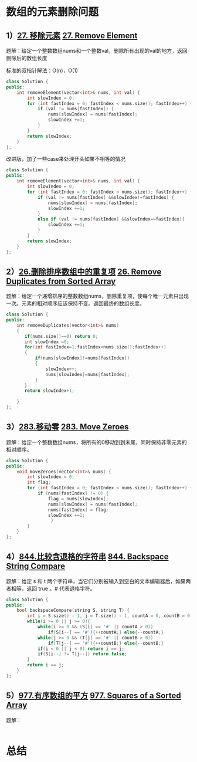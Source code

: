 # 数组的元素删除问题


## 1）[27. 移除元素](https://leetcode.cn/problems/remove-element/)  [27. Remove Element](https://leetcode.com/problems/remove-element/) 

题解：给定一个整数数组nums和一个整数val，删除所有出现的val的地方，返回删除后的数组长度

标准的双指针解法：O(n)，O(1)
```cpp
class Solution {
public:
    int removeElement(vector<int>& nums, int val) {
        int slowIndex = 0;
        for (int fastIndex = 0; fastIndex < nums.size(); fastIndex++) {
            if (val != nums[fastIndex]) {
                nums[slowIndex] = nums[fastIndex];
                slowIndex +=1;
            }
        }
        return slowIndex;
    }
};
```

改进版，加了一些case来处理开头如果不相等的情况
```cpp
class Solution {
public:
    int removeElement(vector<int>& nums, int val) {
        int slowIndex = 0;
        for (int fastIndex = 0; fastIndex < nums.size(); fastIndex++) {
            if (val != nums[fastIndex] &&slowIndex!=fastIndex) {
                nums[slowIndex] = nums[fastIndex];
                slowIndex +=1;
            }
            else if (val != nums[fastIndex] &&slowIndex==fastIndex){
                slowIndex +=1;
            }
        }
        return slowIndex;
    }
};
```



## 2）[26.删除排序数组中的重复项](https://leetcode.cn/problems/remove-duplicates-from-sorted-array/)  [26. Remove Duplicates from Sorted Array](https://leetcode.com/problems/remove-duplicates-from-sorted-array/)

题解：给定一个递增排序的整数数组nums，删除重复项，使每个唯一元素只出现一次。元素的相对顺序应该保持不变。返回最终的数组长度。

```cpp
class Solution {
public:
    int removeDuplicates(vector<int>& nums)
    {
       if(nums.size()==0) return 0;
       int slowIndex =0;
       for(int fastIndex=1;fastIndex<nums.size();fastIndex++)
       {
           if(nums[slowIndex]!=nums[fastIndex])
           {
               slowIndex++;
               nums[slowIndex]=nums[fastIndex];
           }
       } 
       return slowIndex+1;
       
    }
};
```

## 3）[283.移动零](https://leetcode.cn/problems/move-zeroes/)  [283. Move Zeroes](https://leetcode.com/problems/move-zeroes/)

题解：给定一个整数数组nums，将所有的0移动到到末尾，同时保持非零元素的相对顺序。

```cpp
class Solution {
public:
    void moveZeroes(vector<int>& nums) {
        int slowIndex = 0;
        int flag;
        for (int fastIndex = 0; fastIndex < nums.size(); fastIndex++) {
            if (nums[fastIndex] != 0) {
                flag = nums[slowIndex];
                nums[slowIndex] = nums[fastIndex];
                nums[fastIndex] = flag;
                slowIndex +=1;
                 }
        }
    }    
};

```

## 4）[844.比较含退格的字符串](https://leetcode.cn/problems/backspace-string-compare/)  [844. Backspace String Compare](https://leetcode.com/problems/backspace-string-compare/)

题解：给定 s 和 t 两个字符串，当它们分别被输入到空白的文本编辑器后，如果两者相等，返回 true 。# 代表退格字符。

```cpp
class Solution {
public:
    bool backspaceCompare(string S, string T) {
        int i = S.size() - 1, j = T.size() - 1, countA = 0, countB = 0;
        while(i >= 0 || j >= 0){
            while(i >= 0 && (S[i] == '#' || countA > 0))
                if(S[i--] == '#'){++countA;} else{--countA;}
            while(j >= 0 && (T[j] == '#' || countB > 0)) 
                if(T[j--] == '#'){++countB;} else{--countB;}
            if(i < 0 || j < 0) return i == j;
            if(S[i--] != T[j--]) return false;
        }
        return i == j;
    }
};
```

## 5）[977.有序数组的平方](https://leetcode.com/problems/squares-of-a-sorted-array/)  [977. Squares of a Sorted Array](https://leetcode.com/problems/squares-of-a-sorted-array/)

题解：
```cpp

```

# 总结

